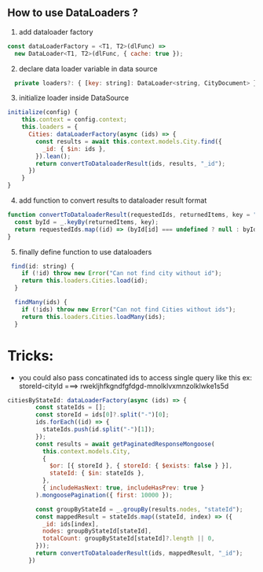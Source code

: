 ## How to use DataLoaders ?

1. add dataloader factory 
```js
const dataLoaderFactory = <T1, T2>(dlFunc) =>
  new DataLoader<T1, T2>(dlFunc, { cache: true });

```

2. declare data loader variable in data source 
```js
  private loaders?: { [key: string]: DataLoader<string, CityDocument> };

```
3. initialize loader inside DataSource
```js
initialize(config) {
    this.context = config.context;
    this.loaders = {
      Cities: dataLoaderFactory(async (ids) => {
        const results = await this.context.models.City.find({
          _id: { $in: ids },
        }).lean();
        return convertToDataloaderResult(ids, results, "_id");
      })
    }
}
```

4. add function to convert results to dataloader result format
```js
function convertToDataloaderResult(requestedIds, returnedItems, key = "id") {
  const byId = _.keyBy(returnedItems, key);
  return requestedIds.map((id) => (byId[id] === undefined ? null : byId[id]));
}
```

5. finally define function to use dataloaders
```js
 find(id: string) {
    if (!id) throw new Error("Can not find city without id");
    return this.loaders.Cities.load(id);
  }

  findMany(ids) {
    if (!ids) throw new Error("Can not find Cities without ids");
    return this.loaders.Cities.loadMany(ids);
  }
```

Tricks: 
=======
* you could also pass concatinated ids to access single query like this
ex: storeId-cityId ===> rwekljhfkgndfgfdgd-mnolklvxmnzolklwke1s5d
```js
citiesByStateId: dataLoaderFactory(async (ids) => {
        const stateIds = [];
        const storeId = ids[0]?.split("-")[0];
        ids.forEach((id) => {
          stateIds.push(id.split("-")[1]);
        });
        const results = await getPaginatedResponseMongoose(
          this.context.models.City,
          {
            $or: [{ storeId }, { storeId: { $exists: false } }],
            stateId: { $in: stateIds },
          },
          { includeHasNext: true, includeHasPrev: true }
        ).mongoosePagination({ first: 10000 });

        const groupByStateId = _.groupBy(results.nodes, "stateId");
        const mappedResult = stateIds.map((stateId, index) => ({
          _id: ids[index],
          nodes: groupByStateId[stateId],
          totalCount: groupByStateId[stateId]?.length || 0,
        }));
        return convertToDataloaderResult(ids, mappedResult, "_id");
      })
```
